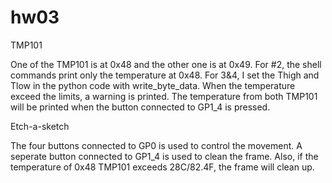 # hw03

TMP101

One of the TMP101 is at 0x48 and the other one is at 0x49. For #2, the shell commands print only the temperature at 0x48. For 3&4, I set the Thigh and Tlow in the python code with write_byte_data. When the temperature exceed the limits, a warning is printed. The temperature from both TMP101 will be printed when the button connected to GP1_4 is pressed. 

Etch-a-sketch

The four buttons connected to GP0 is used to control the movement. A seperate button connected to GP1_4 is used to clean the frame. Also, if the temperature of 0x48 TMP101 exceeds 28C/82.4F, the frame will clean up. 
